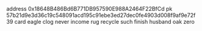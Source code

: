 address 0x18648B486Bd6B771DB957590E988A2464F22BfCd
pk 57b21d9e3d36c19c548091acd195c91ebe3ed27dec0fe4903d008f9af9e72f39
card eagle clog never income rug recycle such finish husband oak zero
